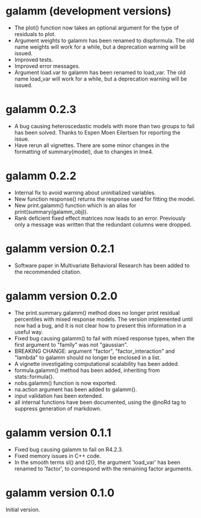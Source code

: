 # galamm (development versions)

- The plot() function now takes an optional argument for the type of residuals 
  to plot.
- Argument weights to galamm has been renamed to dispformula. The old name 
  weights will work for a while, but a deprecation warning will be issued.
- Improved tests.
- Improved error messages.
- Argument load.var to galamm has been renamed to load_var. The old name 
  load_var will work for a while, but a deprecation warning will be issued.

# galamm 0.2.3

- A bug causing heteroscedastic models with more than two groups to fail has
  been solved. Thanks to Espen Moen Eilertsen for reporting the issue.
- Have rerun all vignettes. There are some minor changes in the formatting of
  summary(model), due to changes in lme4.

# galamm 0.2.2

- Internal fix to avoid warning about uninitialized variables.
- New function response() returns the response used for fitting the model.
- New print.galamm() function which is an alias for print(summary(galamm_obj)).
- Rank deficient fixed effect matrices now leads to an error. Previously only
  a message was written that the redundant columns were dropped.


# galamm version 0.2.1

- Software paper in Multivariate Behavioral Research has been added to the 
  recommended citation.

# galamm version 0.2.0

- The print.summary.galamm() method does no longer print residual percentiles 
  with mixed response models. The version implemented until now had a bug, and 
  it is not clear how to present this information in a useful way.
- Fixed bug causing galamm() to fail with mixed response types, when the first 
  argument to "family" was not "gaussian".
- BREAKING CHANGE: argument "factor", "factor_interaction" and "lambda" to 
  galamm should no longer be enclosed in a list.
- A vignette investigating computational scalability has been added.
- formula.galamm() method has been added, inheriting from stats::formula().
- nobs.galamm() function is now exported.
- na.action argument has been added to galamm().
- input validation has been extended.
- all internal functions have been documented, using the @noRd tag to suppress
  generation of markdown.

# galamm version 0.1.1

- Fixed bug causing galamm to fail on R4.2.3.
- Fixed memory issues in C++ code.
- In the smooth terms sl() and t2(), the argument 'load_var' has been renamed to
  'factor', to correspond with the remaining factor arguments.

# galamm version 0.1.0

Initial version.
